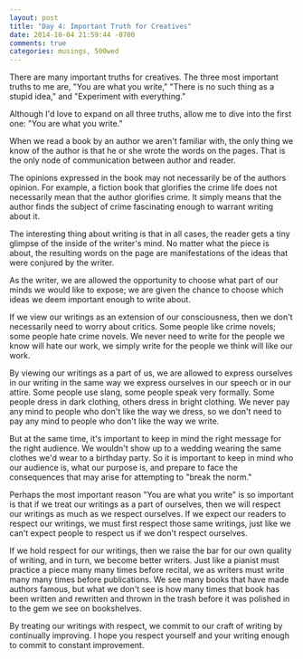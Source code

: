 ```yaml
---
layout: post
title: "Day 4: Important Truth for Creatives"
date: 2014-10-04 21:59:44 -0700
comments: true
categories: musings, 500wed
---
```


There are many important truths for creatives. The three most important truths to me are, "You are what you write," "There is no such thing as a stupid idea," and "Experiment with everything." 

Although I'd love to expand on all three truths, allow me to dive into the first one: "You are what you write." 

<!-- more -->

When we read a book by an author we aren't familiar with, the only thing we know of the author is that he or she wrote the words on the pages. That is the only node of communication between author and reader. 

The opinions expressed in the book may not necessarily be of the authors opinion. For example, a fiction book that glorifies the crime life does not necessarily mean that the author glorifies crime. It simply means that the author finds the subject of crime fascinating enough to warrant writing about it. 

The interesting thing about writing is that in all cases, the reader gets a tiny glimpse of the inside of the writer's mind. No matter what the piece is about, the resulting words on the page are manifestations of the ideas that were conjured by the writer. 

As the writer, we are allowed the opportunity to choose what part of our minds we would like to expose; we are given the chance to choose which ideas we deem important enough to write about. 

If we view our writings as an extension of our consciousness, then we don't necessarily need to worry about critics. Some people like crime novels; some people hate crime novels. We never need to write for the people we know will hate our work, we simply write for the people we think will like our work. 

By viewing our writings as a part of us, we are allowed to express ourselves in our writing in the same way we express ourselves in our speech or in our attire. Some people use slang, some people speak very formally. Some people dress in dark clothing, others dress in bright clothing. We never pay any mind to people who don't like the way we dress, so we don't need to pay any mind to people who don't like the way we write. 

But at the same time, it's important to keep in mind the right message for the right audience. We wouldn't show up to a wedding wearing the same clothes we'd wear to a birthday party. So it is important to keep in mind who our audience is, what our purpose is, and prepare to face the consequences that may arise for attempting to "break the norm." 

Perhaps the most important reason "You are what you write" is so important is that if we treat our writings as a part of ourselves, then we will respect our writings as much as we respect ourselves. If we expect our readers to respect our writings, we must first respect those same writings, just like we can't expect people to respect us if we don't respect ourselves. 

If we hold respect for our writings, then we raise the bar for our own quality of writing, and in turn, we become better writers. Just like a pianist must practice a piece many many times before recital, we as writers must write many many times before publications. We see many books that have made authors famous, but what we don't see is how many times that book has been written and rewritten and thrown in the trash before it was polished in to the gem we see on bookshelves. 

By treating our writings with respect, we commit to our craft of writing by continually improving. I hope you respect yourself and your writing enough to commit to constant improvement.